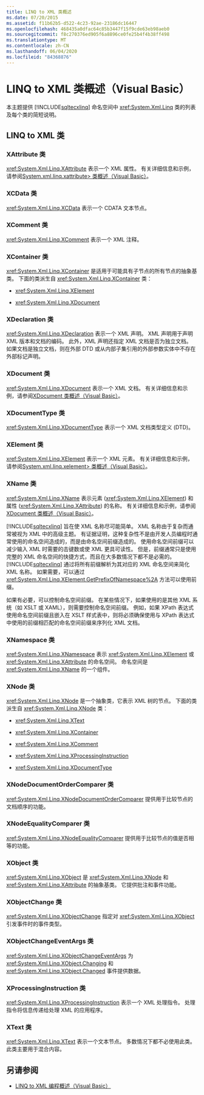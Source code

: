 ```yaml
---
title: LINQ to XML 类概述
ms.date: 07/20/2015
ms.assetid: f11b62b5-d522-4c23-92ae-23186dc16447
ms.openlocfilehash: 468435a0dfac64c85b3447f15f9cde63eb98aeb0
ms.sourcegitcommit: f8c270376ed905f6a8896ce0fe25b4f4b38ff498
ms.translationtype: MT
ms.contentlocale: zh-CN
ms.lasthandoff: 06/04/2020
ms.locfileid: "84368876"
---
```

# <a name="linq-to-xml-classes-overview-visual-basic"></a>LINQ to XML 类概述（Visual Basic）
本主题提供 [!INCLUDE[sqltecxlinq](~/includes/sqltecxlinq-md.md)] 命名空间中 <xref:System.Xml.Linq> 类的列表及每个类的简短说明。  
  
## <a name="linq-to-xml-classes"></a>LINQ to XML 类  
  
### <a name="xattribute-class"></a>XAttribute 类  
 <xref:System.Xml.Linq.XAttribute> 表示一个 XML 属性。 有关详细信息和示例，请参阅[System.xml.linq.xattribute> 类概述（Visual Basic）](xattribute-class-overview.md)。  
  
### <a name="xcdata-class"></a>XCData 类  
 <xref:System.Xml.Linq.XCData> 表示一个 CDATA 文本节点。  
  
### <a name="xcomment-class"></a>XComment 类  
 <xref:System.Xml.Linq.XComment> 表示一个 XML 注释。  
  
### <a name="xcontainer-class"></a>XContainer 类  
 <xref:System.Xml.Linq.XContainer> 是适用于可能具有子节点的所有节点的抽象基类。 下面的类派生自 <xref:System.Xml.Linq.XContainer> 类：  
  
- <xref:System.Xml.Linq.XElement>  
  
- <xref:System.Xml.Linq.XDocument>  
  
### <a name="xdeclaration-class"></a>XDeclaration 类  
 <xref:System.Xml.Linq.XDeclaration> 表示一个 XML 声明。 XML 声明用于声明 XML 版本和文档的编码。 此外，XML 声明还指定 XML 文档是否为独立文档。 如果文档是独立文档，则在外部 DTD 或从内部子集引用的外部参数实体中不存在外部标记声明。  
  
### <a name="xdocument-class"></a>XDocument 类  
 <xref:System.Xml.Linq.XDocument> 表示一个 XML 文档。 有关详细信息和示例，请参阅[XDocument 类概述（Visual Basic）](xdocument-class-overview.md)。  
  
### <a name="xdocumenttype-class"></a>XDocumentType 类  
 <xref:System.Xml.Linq.XDocumentType> 表示一个 XML 文档类型定义 (DTD)。  
  
### <a name="xelement-class"></a>XElement 类  
 <xref:System.Xml.Linq.XElement> 表示一个 XML 元素。 有关详细信息和示例，请参阅[System.xml.linq.xelement> 类概述（Visual Basic）](xelement-class-overview.md)。  
  
### <a name="xname-class"></a>XName 类  
 <xref:System.Xml.Linq.XName> 表示元素 (<xref:System.Xml.Linq.XElement>) 和属性 (<xref:System.Xml.Linq.XAttribute>) 的名称。 有关详细信息和示例，请参阅[XDocument 类概述（Visual Basic）](xdocument-class-overview.md)。  
  
 [!INCLUDE[sqltecxlinq](~/includes/sqltecxlinq-md.md)] 旨在使 XML 名称尽可能简单。 XML 名称由于复杂而通常被视为 XML 中的高级主题。 有证据证明，这种复杂性不是由开发人员编程时通常使用的命名空间造成的，而是由命名空间前缀造成的。 使用命名空间前缀可以减少输入 XML 时需要的击键数或使 XML 更具可读性。 但是，前缀通常只是使用完整的 XML 命名空间的快捷方式，而且在大多数情况下都不是必需的。 [!INCLUDE[sqltecxlinq](~/includes/sqltecxlinq-md.md)] 通过将所有前缀解析为其对应的 XML 命名空间来简化 XML 名称。 如果需要，可以通过 <xref:System.Xml.Linq.XElement.GetPrefixOfNamespace%2A> 方法可以使用前缀。  
  
 如果有必要，可以控制命名空间前缀。 在某些情况下，如果使用的是其他 XML 系统（如 XSLT 或 XAML），则需要控制命名空间前缀。 例如，如果 XPath 表达式使用命名空间前缀且嵌入在 XSLT 样式表中，则将必须确保使用与 XPath 表达式中使用的前缀相匹配的命名空间前缀来序列化 XML 文档。  
  
### <a name="xnamespace-class"></a>XNamespace 类  
 <xref:System.Xml.Linq.XNamespace> 表示 <xref:System.Xml.Linq.XElement> 或 <xref:System.Xml.Linq.XAttribute> 的命名空间。 命名空间是 <xref:System.Xml.Linq.XName> 的一个组件。  
  
### <a name="xnode-class"></a>XNode 类  
 <xref:System.Xml.Linq.XNode> 是一个抽象类，它表示 XML 树的节点。 下面的类派生自 <xref:System.Xml.Linq.XNode> 类：  
  
- <xref:System.Xml.Linq.XText>  
  
- <xref:System.Xml.Linq.XContainer>  
  
- <xref:System.Xml.Linq.XComment>  
  
- <xref:System.Xml.Linq.XProcessingInstruction>  
  
- <xref:System.Xml.Linq.XDocumentType>  
  
### <a name="xnodedocumentordercomparer-class"></a>XNodeDocumentOrderComparer 类  
 <xref:System.Xml.Linq.XNodeDocumentOrderComparer> 提供用于比较节点的文档顺序的功能。  
  
### <a name="xnodeequalitycomparer-class"></a>XNodeEqualityComparer 类  
 <xref:System.Xml.Linq.XNodeEqualityComparer> 提供用于比较节点的值是否相等的功能。  
  
### <a name="xobject-class"></a>XObject 类  
 <xref:System.Xml.Linq.XObject> 是 <xref:System.Xml.Linq.XNode> 和 <xref:System.Xml.Linq.XAttribute> 的抽象基类。 它提供批注和事件功能。  
  
### <a name="xobjectchange-class"></a>XObjectChange 类  
 <xref:System.Xml.Linq.XObjectChange> 指定对 <xref:System.Xml.Linq.XObject> 引发事件时的事件类型。  
  
### <a name="xobjectchangeeventargs-class"></a>XObjectChangeEventArgs 类  
 <xref:System.Xml.Linq.XObjectChangeEventArgs> 为 <xref:System.Xml.Linq.XObject.Changing> 和 <xref:System.Xml.Linq.XObject.Changed> 事件提供数据。  
  
### <a name="xprocessinginstruction-class"></a>XProcessingInstruction 类  
 <xref:System.Xml.Linq.XProcessingInstruction> 表示一个 XML 处理指令。 处理指令将信息传递给处理 XML 的应用程序。  
  
### <a name="xtext-class"></a>XText 类  
 <xref:System.Xml.Linq.XText> 表示一个文本节点。 多数情况下都不必使用此类。 此类主要用于混合内容。  
  
## <a name="see-also"></a>另请参阅

- [LINQ to XML 编程概述（Visual Basic）](linq-to-xml-programming-overview.md)
